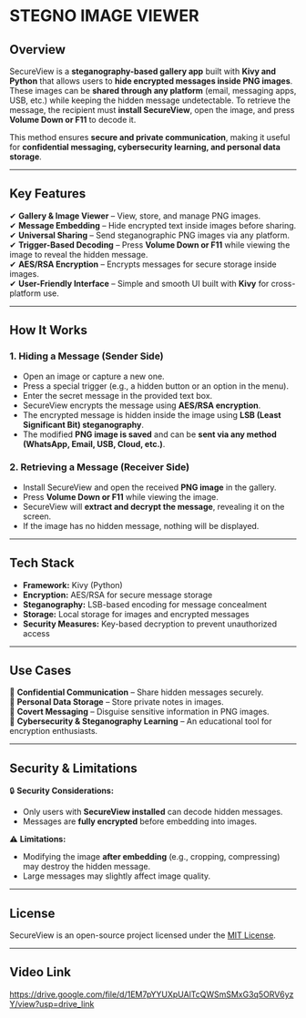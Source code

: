 # **STEGNO IMAGE VIEWER**  

## **Overview**  
SecureView is a **steganography-based gallery app** built with **Kivy and Python** that allows users to **hide encrypted messages inside PNG images**. These images can be **shared through any platform** (email, messaging apps, USB, etc.) while keeping the hidden message undetectable. To retrieve the message, the recipient must **install SecureView**, open the image, and press **Volume Down or F11** to decode it.  

This method ensures **secure and private communication**, making it useful for **confidential messaging, cybersecurity learning, and personal data storage**.  

---

## **Key Features**  

✔ **Gallery & Image Viewer** – View, store, and manage PNG images.  
✔ **Message Embedding** – Hide encrypted text inside images before sharing.  
✔ **Universal Sharing** – Send steganographic PNG images via any platform.  
✔ **Trigger-Based Decoding** – Press **Volume Down or F11** while viewing the image to reveal the hidden message.  
✔ **AES/RSA Encryption** – Encrypts messages for secure storage inside images.  
✔ **User-Friendly Interface** – Simple and smooth UI built with **Kivy** for cross-platform use.  

---

## **How It Works**  

### **1. Hiding a Message (Sender Side)**  
- Open an image or capture a new one.  
- Press a special trigger (e.g., a hidden button or an option in the menu).  
- Enter the secret message in the provided text box.  
- SecureView encrypts the message using **AES/RSA encryption**.  
- The encrypted message is hidden inside the image using **LSB (Least Significant Bit) steganography**.  
- The modified **PNG image is saved** and can be **sent via any method (WhatsApp, Email, USB, Cloud, etc.)**.  

### **2. Retrieving a Message (Receiver Side)**  
- Install SecureView and open the received **PNG image** in the gallery.  
- Press **Volume Down or F11** while viewing the image.  
- SecureView will **extract and decrypt the message**, revealing it on the screen.  
- If the image has no hidden message, nothing will be displayed.  

---

## **Tech Stack**  

- **Framework:** Kivy (Python)  
- **Encryption:** AES/RSA for secure message storage  
- **Steganography:** LSB-based encoding for message concealment  
- **Storage:** Local storage for images and encrypted messages  
- **Security Measures:** Key-based decryption to prevent unauthorized access  

---

## **Use Cases**  

🔹 **Confidential Communication** – Share hidden messages securely.  
🔹 **Personal Data Storage** – Store private notes in images.  
🔹 **Covert Messaging** – Disguise sensitive information in PNG images.  
🔹 **Cybersecurity & Steganography Learning** – An educational tool for encryption enthusiasts.  

---

## **Security & Limitations**  

🔒 **Security Considerations:**  
- Only users with **SecureView installed** can decode hidden messages.  
- Messages are **fully encrypted** before embedding into images.  

⚠ **Limitations:**  
- Modifying the image **after embedding** (e.g., cropping, compressing) may destroy the hidden message.  
- Large messages may slightly affect image quality.  

---

## **License**  
SecureView is an open-source project licensed under the [MIT License](LICENSE).  

---
## **Video Link**  
https://drive.google.com/file/d/1EM7pYYUXpUAlTcQWSmSMxG3q5ORV6yzY/view?usp=drive_link  
